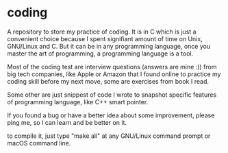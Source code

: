 # coding

A repository to store my practice of coding. It is in C which is just a convenient choice because 
I spent signifiant amount of time on Unix, GNU/Linux and C. But it can be in any programming language,
once you master the art of programming, a programming language is a tool.

Most of the coding test are interview questions (answers are mine :)) from big tech companies,
like Apple or Amazon that I found online to practice my coding skill before my next move, 
some are exercises from book I read.

Some other are just snippest of code I wrote to snapshot specific features of programming language, like
C++ smart pointer.

If you found a bug or have a better idea about some improvement, please ping me, so I can learn and
be better on it.

to compile it, just type "make all" at any GNU/Linux command prompt or macOS command line.
